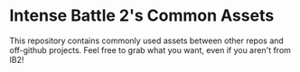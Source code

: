 # Intense Battle 2's Common Assets
This repository contains commonly used assets between other repos and off-github projects. Feel free to grab what you want, even if you aren't from IB2!
